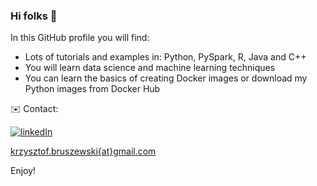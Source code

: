 ### Hi folks 👋

In this GitHub profile you will find:

- Lots of tutorials and examples in: Python, PySpark, R, Java and C++
- You will learn data science and machine learning techniques
- You can learn the basics of creating Docker images or download my Python images from Docker Hub

✉️ Contact:

[![linkedIn](https://img.shields.io/badge/-LinkedIn_Profile-0A66C2?logo=LinkedIn&logoColor=white&style=flat-square)](https://www.linkedin.com/in/krzysztof-bruszewski-52457630/?originalSubdomain=pl)

[krzysztof.bruszewski{at}gmail.com](krzysztof.bruszewski@gmail.com)

Enjoy!


<!--
**kriss024/kriss024** is a ✨ _special_ ✨ repository because its `README.md` (this file) appears on your GitHub profile.

Here are some ideas to get you started:

- 🔭 I’m currently working on ...
- 🌱 I’m currently learning ...
- 👯 I’m looking to collaborate on ...
- 🤔 I’m looking for help with ...
- 💬 Ask me about ...
- 📫 How to reach me: ...
- 😄 Pronouns: ...
- ⚡ Fun fact: ...
-->
